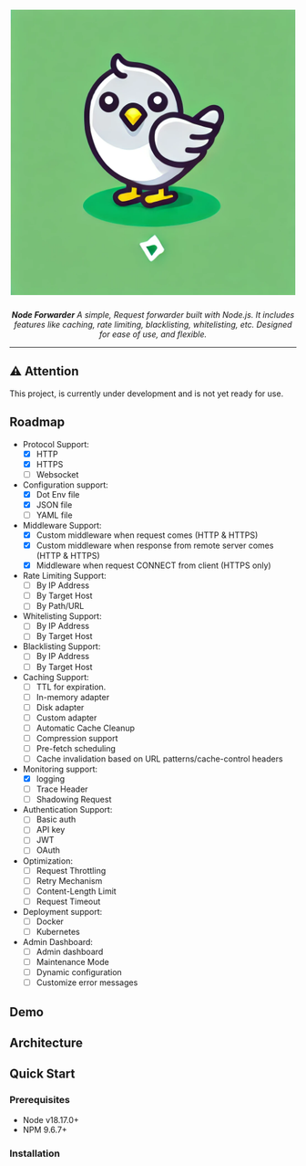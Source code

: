 <h1 align="center">
  <a href="https://github.com/fajarnugraha37/node-forwarder">
    <picture>
      <img height="500" alt="node-forwarder" src="https://raw.githubusercontent.com/fajarnugraha37/node-forwarder/refs/heads/main/docs/logo.webp">
    </picture>
  </a>
</h1>
<p align="center">
    <em><b>Node Forwarder</b> A simple, Request forwarder built with Node.js. It includes features like caching, rate limiting, blacklisting, whitelisting, etc. Designed for ease of use, and flexible.
    </em>
</p>

---
## ⚠️ **Attention**

This project, is currently under development and is not yet ready for use.

## Roadmap

- Protocol Support:
    - [X]  HTTP
    - [X]  HTTPS  
    - [ ]  Websocket
- Configuration support:
    - [X]  Dot Env file
    - [X]  JSON file
    - [ ]  YAML file
- Middleware Support:
    - [X]  Custom middleware when request comes (HTTP & HTTPS)
    - [X]  Custom middleware when response from remote server comes (HTTP & HTTPS)
    - [X]  Middleware when request CONNECT from client (HTTPS only)
- Rate Limiting Support: 
    - [ ]  By IP Address
    - [ ]  By Target Host
    - [ ]  By Path/URL
- Whitelisting Support:
    - [ ]  By IP Address
    - [ ]  By Target Host
- Blacklisting Support:
    - [ ]  By IP Address
    - [ ]  By Target Host
- Caching Support: 
    - [ ]  TTL for expiration.
    - [ ]  In-memory adapter
    - [ ]  Disk adapter
    - [ ]  Custom adapter 
    - [ ]  Automatic Cache Cleanup
    - [ ]  Compression support
    - [ ]  Pre-fetch scheduling
    - [ ]  Cache invalidation based on URL patterns/cache-control headers
- Monitoring support:
    - [X]  logging
    - [ ]  Trace Header
    - [ ]  Shadowing Request
- Authentication Support:
    - [ ]  Basic auth
    - [ ]  API key
    - [ ]  JWT
    - [ ]  OAuth
- Optimization:
    - [ ]  Request Throttling
    - [ ]  Retry Mechanism
    - [ ]  Content-Length Limit
    - [ ]  Request Timeout
- Deployment support:
    - [ ]  Docker
    - [ ]  Kubernetes
- Admin Dashboard:
    - [ ]  Admin dashboard
    - [ ]  Maintenance Mode
    - [ ]  Dynamic configuration
    - [ ]  Customize error messages

## Demo

## Architecture

## Quick Start

### Prerequisites
- Node v18.17.0+
- NPM 9.6.7+

### Installation
